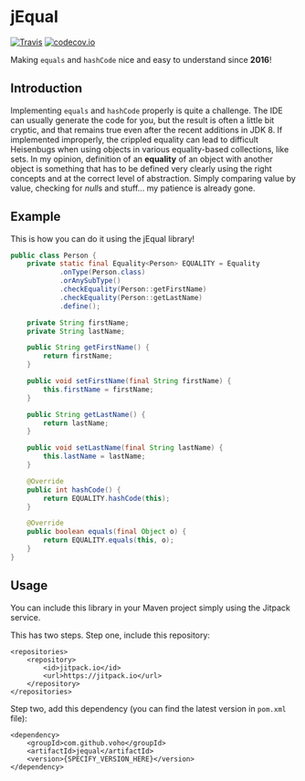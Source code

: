# jEqual

[![Travis](https://travis-ci.org/voho/jequal.svg?branch=master)](https://travis-ci.org/voho/jequal) [![codecov.io](https://codecov.io/github/voho/jequal/coverage.svg?branch=master)](https://codecov.io/github/voho/jequal?branch=master)

Making `equals` and `hashCode` nice and easy to understand since **2016**!

## Introduction

Implementing `equals` and `hashCode` properly is quite a challenge. The IDE can usually generate the code for you, but the result is often a little bit cryptic, and that remains true even after the recent additions in JDK 8.
If implemented improperly, the crippled equality can lead to difficult Heisenbugs when using objects in various equality-based collections, like sets.
In my opinion, definition of an **equality** of an object with another object is something that has to be defined very clearly using the right concepts and at the correct level of abstraction.
Simply comparing value by value, checking for *null*s and stuff... my patience is already gone.

## Example

This is how you can do it using the jEqual library!

```java
public class Person {
    private static final Equality<Person> EQUALITY = Equality
            .onType(Person.class)
            .orAnySubType()
            .checkEquality(Person::getFirstName)
            .checkEquality(Person::getLastName)
            .define();

    private String firstName;
    private String lastName;

    public String getFirstName() {
        return firstName;
    }

    public void setFirstName(final String firstName) {
        this.firstName = firstName;
    }

    public String getLastName() {
        return lastName;
    }

    public void setLastName(final String lastName) {
        this.lastName = lastName;
    }

    @Override
    public int hashCode() {
        return EQUALITY.hashCode(this);
    }

    @Override
    public boolean equals(final Object o) {
        return EQUALITY.equals(this, o);
    }
}
```

## Usage

You can include this library in your Maven project simply using the Jitpack service.

This has two steps. Step one, include this repository:

```
<repositories>
    <repository>
        <id>jitpack.io</id>
        <url>https://jitpack.io</url>
    </repository>
</repositories>
```

Step two, add this dependency (you can find the latest version in `pom.xml` file):

```
<dependency>
    <groupId>com.github.voho</groupId>
    <artifactId>jequal</artifactId>
    <version>{SPECIFY_VERSION_HERE}</version>
</dependency>
```
